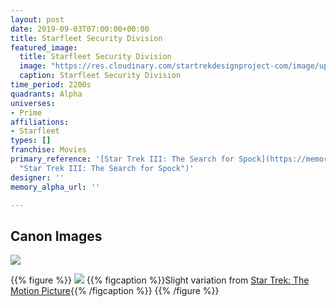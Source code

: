 ```yaml
---
layout: post
date: 2019-09-03T07:00:00+00:00
title: Starfleet Security Division
featured_image:
  title: Starfleet Security Division
  image: "https://res.cloudinary.com/startrekdesignproject-com/image/upload/v1567544719/StarfleetSecurityDiv.png"
  caption: Starfleet Security Division
time_period: 2200s
quadrants: Alpha
universes:
- Prime
affiliations:
- Starfleet
types: []
franchise: Movies
primary_reference: '[Star Trek III: The Search for Spock](https://memory-alpha.fandom.com/wiki/Star_Trek_III:_The_Search_for_Spock
  "Star Trek III: The Search for Spock")'
designer: ''
memory_alpha_url: ''

---
```

## Canon Images

![](https://res.cloudinary.com/startrekdesignproject-com/image/upload/v1567544720/StarfleetDivisions1.jpg)

{{% figure %}}
![](https://res.cloudinary.com/startrekdesignproject-com/image/upload/v1567544719/StarfleetSecurityDiv_ST-TMP1.jpg) {{% figcaption %}}Slight variation from [Star Trek: The Motion Picture](https://memory-alpha.fandom.com/wiki/Star_Trek:_The_Motion_Picture "Star Trek: The Motion Picture"){{% /figcaption %}}
{{% /figure %}}